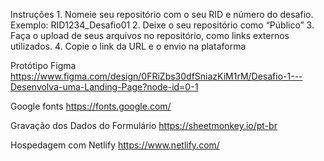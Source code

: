 Instruções
    1. Nomeie seu repositório com o seu RID e número do desafio. Exemplo: RID1234_Desafio01
    2. Deixe o seu repositório como “Público”
    3. Faça o upload de seus arquivos no repositório, como links externos utilizados.
    4. Copie o link da URL e o envio na plataforma

Protótipo Figma
    https://www.figma.com/design/0FRiZbs30dfSniazKiM1rM/Desafio-1---Desenvolva-uma-Landing-Page?node-id=0-1

Google fonts
    https://fonts.google.com/

Gravação dos Dados do Formulário
    https://sheetmonkey.io/pt-br

Hospedagem com Netlify
    https://www.netlify.com/